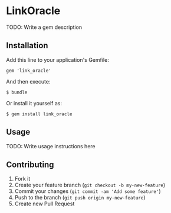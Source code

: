 # LinkOracle

TODO: Write a gem description

## Installation

Add this line to your application's Gemfile:

    gem 'link_oracle'

And then execute:

    $ bundle

Or install it yourself as:

    $ gem install link_oracle

## Usage

TODO: Write usage instructions here

## Contributing

1. Fork it
2. Create your feature branch (`git checkout -b my-new-feature`)
3. Commit your changes (`git commit -am 'Add some feature'`)
4. Push to the branch (`git push origin my-new-feature`)
5. Create new Pull Request
